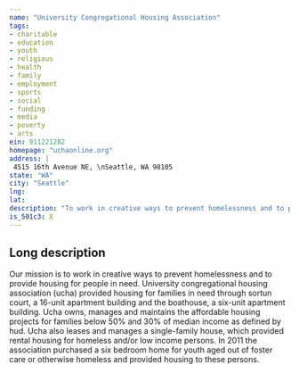 ```yaml
---
name: "University Congregational Housing Association"
tags:
- charitable
- education
- youth
- religious
- health
- family
- employment
- sports
- social
- funding
- media
- poverty
- arts
ein: 911221282
homepage: "uchaonline.org"
address: |
 4515 16th Avenue NE, \nSeattle, WA 98105
state: "WA"
city: "Seattle"
lng: 
lat: 
description: "To work in creative ways to prevent homelessness and to provide housing for people in need. "
is_501c3: X
---
```


## Long description

Our mission is to work in creative ways to prevent homelessness and to provide housing for people in need. University congregational housing association (ucha) provided housing for families in need through sortun court, a 16-unit apartment building and the boathouse, a six-unit apartment building. Ucha owns, manages and maintains the affordable housing projects for families below 50% and 30% of median income as defined by hud. Ucha also leases and manages a single-family house, which provided rental housing for homeless and/or low income persons. In 2011 the association purchased a six bedroom home for youth aged out of foster care or otherwise homeless and provided housing to these persons. 
